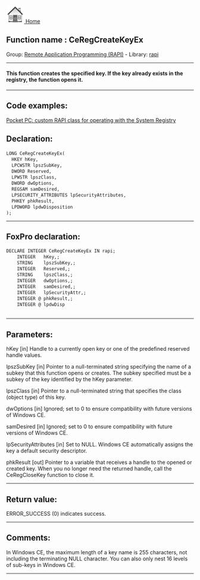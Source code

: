 [<img src="../../images/home.png"> Home ](https://github.com/VFPX/Win32API)  

## Function name : CeRegCreateKeyEx
Group: [Remote Application Programming (RAPI)](../../functions_group.md#Remote_Application_Programming_(RAPI))  -  Library: [rapi](../../libraries.md#rapi)  
***  


#### This function creates the specified key. If the key already exists in the registry, the function opens it. 
***  


## Code examples:
[Pocket PC: custom RAPI class for operating with the System Registry](../../samples/sample_441.md)  

## Declaration:
```foxpro  
LONG CeRegCreateKeyEx(
  HKEY hKey,
  LPCWSTR lpszSubKey,
  DWORD Reserved,
  LPWSTR lpszClass,
  DWORD dwOptions,
  REGSAM samDesired,
  LPSECURITY_ATTRIBUTES lpSecurityAttributes,
  PHKEY phkResult,
  LPDWORD lpdwDisposition
);  
```  
***  


## FoxPro declaration:
```foxpro  
DECLARE INTEGER CeRegCreateKeyEx IN rapi;
	INTEGER   hKey,;
	STRING    lpszSubKey,;
	INTEGER   Reserved,;
	STRING    lpszClass,;
	INTEGER   dwOptions,;
	INTEGER   samDesired,;
	INTEGER   lpSecurityAttr,;
	INTEGER @ phkResult,;
	INTEGER @ lpdwDisp
  
```  
***  


## Parameters:
hKey 
[in] Handle to a currently open key or one of the predefined reserved handle values.

lpszSubKey 
[in] Pointer to a null-terminated string specifying the name of a subkey that this function opens or creates. The subkey specified must be a subkey of the key identified by the hKey parameter. 

lpszClass 
[in] Pointer to a null-terminated string that specifies the class (object type) of this key.

dwOptions 
[in] Ignored; set to 0 to ensure compatibility with future versions of Windows CE. 

samDesired 
[in] Ignored; set to 0 to ensure compatibility with future versions of Windows CE. 

lpSecurityAttributes 
[in] Set to NULL. Windows CE automatically assigns the key a default security descriptor. 

phkResult 
[out] Pointer to a variable that receives a handle to the opened or created key. When you no longer need the returned handle, call the CeRegCloseKey function to close it. 
  
***  


## Return value:
ERROR_SUCCESS (0) indicates success.  
***  


## Comments:
In Windows CE, the maximum length of a key name is 255 characters, not including the terminating NULL character. You can also only nest 16 levels of sub-keys in Windows CE.  
  
***  

